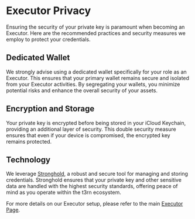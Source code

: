 # Executor Privacy

Ensuring the security of your private key is paramount when becoming an Executor. Here are the recommended practices and security measures we employ to protect your credentials.

## Dedicated Wallet

We strongly advise using a dedicated wallet specifically for your role as an Executor. This ensures that your primary wallet remains secure and isolated from your Executor activities. By segregating your wallets, you minimize potential risks and enhance the overall security of your assets.

## Encryption and Storage

Your private key is encrypted before being stored in your iCloud Keychain, providing an additional layer of security. This double security measure ensures that even if your device is compromised, the encrypted key remains protected.

## Technology

We leverage [Stronghold](https://wiki.iota.org/stronghold.rs/welcome/), a robust and secure tool for managing and storing credentials. Stronghold ensures that your private key and other sensitive data are handled with the highest security standards, offering peace of mind as you operate within the t3rn ecosystem.

For more details on our Executor setup, please refer to the main [Executor Page](../executor/executor-overview).
